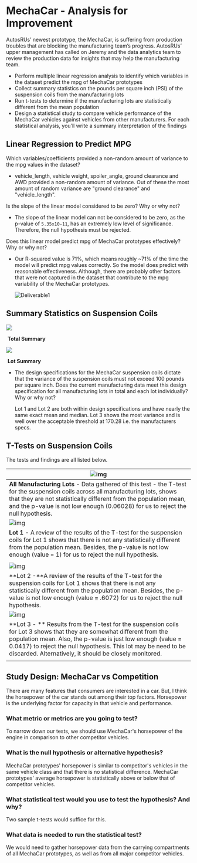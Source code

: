 # MechaCar - Analysis for Improvement



AutosRUs’ newest prototype, the MechaCar, is suffering from production troubles that are blocking the manufacturing team’s progress. AutosRUs’ upper management has called on Jeremy and the data analytics team to review the production data for insights that may help the manufacturing team.

- Perform multiple linear regression analysis to identify which variables in the dataset predict the mpg of MechaCar prototypes
- Collect summary statistics on the pounds per square inch (PSI) of the suspension coils from the manufacturing lots
- Run t-tests to determine if the manufacturing lots are statistically different from the mean population
- Design a statistical study to compare vehicle performance of the MechaCar vehicles against vehicles from other manufacturers. For each statistical analysis, you’ll write a summary interpretation of the findings

## Linear Regression to Predict MPG 

Which variables/coefficients provided a non-random amount of variance to the mpg values in the dataset?

- vehicle_length, vehicle weight, spoiler_angle, ground clearance and AWD provided a non-random amount of variance. Out of these the most amount of random variance are "ground clearance" and "vehicle_length".

Is the slope of the linear model considered to be zero? Why or why not?

- The slope of the linear model can not be considered to be zero, as the p-value of `5.35x10-11`, has an  extremely low level of significance. Therefore, the null hypothesis must be rejected. 

Does this linear model predict mpg of MechaCar prototypes effectively? Why or why not?

- Our R-squared value is 71%, which means roughly ~71% of the time the model will predict mpg values correctly. So the model does predict with reasonable effectiveness. Although, there are probably other factors that were not captured in the dataset that contribute to the mpg variability of the MechaCar prototypes.

  ![]()![Deliverable1](C:\Rutgers\module-15\module-submission\Resources\Deliverable1.PNG)

## Summary Statistics on Suspension Coils



![](C:\Rutgers\module-15\module-submission\Resources\total_summary.PNG)

​																	**Total Summary**

![](C:\Rutgers\module-15\module-submission\Resources\lot_summary.PNG)

​																	**Lot Summary**

- The design specifications for the MechaCar suspension coils dictate that the variance of the suspension coils must not exceed 100 pounds per square inch. Does the current manufacturing data meet this design specification for all manufacturing lots in total and each lot individually? Why or why not?

  Lot 1 and Lot 2 are both within design specifications and have nearly the same exact mean and median. Lot 3 shows the most variance and is well over the acceptable threshold at 170.28 i.e. the manufacturers specs.



## T-Tests on Suspension Coils

The tests and findings are all listed below.

| ![img](file:///C:/Users/Exceed/AppData/Local/Temp/msohtmlclip1/01/clip_image001.png) |
| ------------------------------------------------------------ |
| **All Manufacturing Lots** - Data gathered of this test - the T-test for  the suspension coils across all manufacturing lots, shows that they are not  statistically different from the population mean, and the p-value is not low  enough (0.06028) for us to reject the null hypothesis. |
| ![img](file:///C:/Users/Exceed/AppData/Local/Temp/msohtmlclip1/01/clip_image002.png) |
| **Lot 1 -** A review of the results of the T-test for the  suspension coils for Lot 1 shows that there is not any statistically  different from the population mean. Besides, the p-value is not low enough (value  = 1) for us to reject the null hypothesis. |
|                                                              |
| ![img](file:///C:/Users/Exceed/AppData/Local/Temp/msohtmlclip1/01/clip_image003.png) |
| **Lot 2  -**A review of the results of the T-test for the  suspension coils for Lot 1 shows that there is not any statistically  different from the population mean. Besides, the p-value is not low enough (value  = .6072) for us to reject the null hypothesis. |
| ![img](file:///C:/Users/Exceed/AppData/Local/Temp/msohtmlclip1/01/clip_image004.png) |
| **Lot 3 - **  Results from the T-test for the suspension coils for Lot 3  shows that they are somewhat different from the population mean. Also, the  p-value is just low enough (value = 0.0417) to reject the null hypothesis.  This lot may be need to be discarded. Alternatively, it should be closely  monitored. |
|                                                              |



## Study Design: MechaCar vs Competition

There are many features that consumers are interested in a car. But, I think the horsepower of the car stands out among their top factors. Horsepower is the underlying factor for capacity in that vehicle and performance.

### What metric or metrics are you going to test?

To narrow down our tests, we should use MechaCar's horsepower of the engine in comparison to other competitor vehicles.

### What is the null hypothesis or alternative hypothesis?

MechaCar prototypes' horsepower is similar to competitor's vehicles in the same vehicle class and that there is no statistical difference. MechaCar prototypes' average horsepower is statistically above or below that of competitor vehicles.

### What statistical test would you use to test the hypothesis? And why?

Two sample t-tests would suffice for this. 

### What data is needed to run the statistical test?

We would need to gather horsepower data from the carrying compartments of all MechaCar prototypes, as well as from all major competitor vehicles.